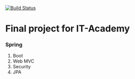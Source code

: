 [![Build Status](https://travis-ci.org/mcarov/plane-spotting.svg?branch=master)](https://travis-ci.org/mcarov/plane-spotting)

# Final project for IT-Academy

### Spring

1. Boot
2. Web MVC
3. Security
4. JPA

